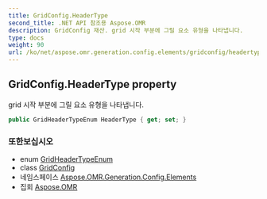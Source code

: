 ```yaml
---
title: GridConfig.HeaderType
second_title: .NET API 참조용 Aspose.OMR
description: GridConfig 재산. grid 시작 부분에 그릴 요소 유형을 나타냅니다.
type: docs
weight: 90
url: /ko/net/aspose.omr.generation.config.elements/gridconfig/headertype/
---
```

## GridConfig.HeaderType property

grid 시작 부분에 그릴 요소 유형을 나타냅니다.

```csharp
public GridHeaderTypeEnum HeaderType { get; set; }
```

### 또한보십시오

* enum [GridHeaderTypeEnum](../../../aspose.omr.generation.config.enums/gridheadertypeenum/)
* class [GridConfig](../)
* 네임스페이스 [Aspose.OMR.Generation.Config.Elements](../../gridconfig/)
* 집회 [Aspose.OMR](../../../)



